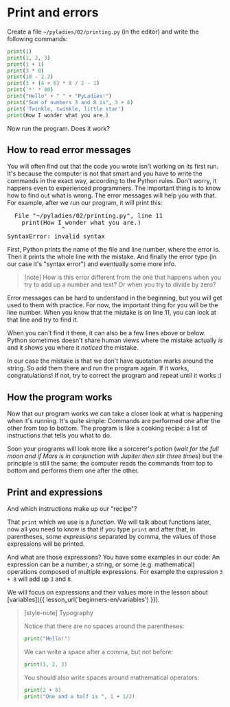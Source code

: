 # Print and errors


Create a file <code>~/pyladies/02/printing.py</code> (in the editor)
and write the following commands:


```python
print(1)
print(1, 2, 3)
print(1 + 1)
print(3 * 8)
print(10 - 2.2)
print(3 + (4 + 6) * 8 / 2 - 1)
print('*' * 80)
print("Hello" + " " + "PyLadies!")
print("Sum of numbers 3 and 8 is", 3 + 8)
print('Twinkle, twinkle, little star')
print(How I wonder what you are.)
```

Now run the program. Does it work?

## How to read error messages

You will often find out that the code you wrote isn't working on its first run.
It's because the computer is not that smart and you have to write the commands in the exact way,
according to the Python rules. Don't worry, it happens even to experienced programmers.
The important thing is to know how to find out what is wrong. The error messages will help you with
that. For example, after we run our program, it will print this:


<pre>
  File "<span class="plhome">~/pyladies</span>/02/printing.py", line <span class="err-lineno">11</span>
    print(How I wonder what you are.)
               ^
<span class="err-exctype">SyntaxError</span>: invalid syntax
</pre>

First, Python prints the name of the file and <span class="err-lineno">line number</span>,
where the error is.
Then it prints the whole line with the mistake.
And finally the <span class="err-exctype">error type</span>
(in our case it's "syntax error") and eventually some more info.

> [note] How is this error different from the one that happens when you
> try to add up a number and text? Or when you try to divide by zero?

Error messages can be hard to understand in the beginning, but
you will get used to them with practice.
For now, the important thing for you will be the line number.
When you know that the mistake is on line <span class="err-lineno">11</span>,
you can look at that line and try to find it.

When you can't find it there, it can also be a few lines above or below.
Python sometimes doesn't share human views where the mistake actually *is*
and it shows you where it *noticed* the mistake.

In our case the mistake is that we don't have quotation marks around
the string. So add them there and run the program again.
If it works, congratulations!
If not, try to correct the program and repeat until it works :)

## How the program works

Now that our program works we can take a closer look at what is happening
when it's running.
It's quite simple: Commands are performed one after the other from top to bottom.
The program is like a cooking recipe: a list of instructions that tells you what to do.

Soon your programs will look more like a sorcerer's potion
(*wait for the full moon and if Mars is in conjunction with
Jupiter then stir three times*) but the principle is still
the same: the computer reads the commands from top to bottom
and performs them one after the other.

## Print and expressions

And which instructions make up our "recipe"?

That `print` which we use is a *function*. We will talk
about functions later, now all you need to know is that
if you type `print` and after that, in parentheses, some
*expressions* separated by comma, the values of those
expressions will be printed.

And what are those expressions?
You have some examples in our code:
An expression can be a number, a string, or some (e.g. mathematical)
operations composed of multiple expressions.
For example the expression `3 + 8` will add up `3` and `8`.

We will focus on expressions and their values more in
the lesson about [variables]({{ lesson_url('beginners-en/variables') }}).

> [style-note] Typography
>
> Notice that there are no spaces around
> the parentheses:
> ```python
> print("Hello!")
> ```
>
> We can write a space after a comma, but not before:
> ```python
> print(1, 2, 3)
> ```
>
> You should also write spaces around mathematical operators:
> ```python
> print(2 + 8)
> print("One and a half is ", 1 + 1/2)
> ```
